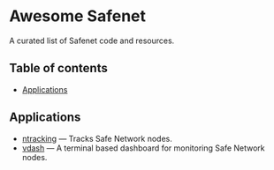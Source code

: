 # Awesome Safenet
A curated list of Safenet code and resources. 

## Table of contents


<!-- toc -->

- [Applications](#applications)

<!-- tocstop -->

## Applications

* [ntracking](https://github.com/javages/ntracking) — Tracks Safe Network nodes.
* [vdash](https://github.com/happybeing/vdash) — A terminal based dashboard for monitoring Safe Network nodes.

